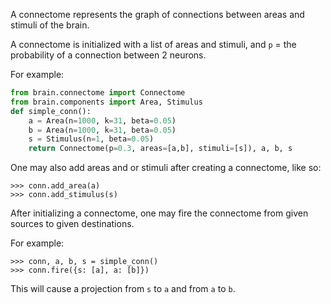 A connectome represents the graph of connections between areas and stimuli of the brain.

A connectome is initialized with a list of areas and stimuli,
and `p` = the probability of a connection between 2 neurons.

For example:

```python
from brain.connectome import Connectome
from brain.components import Area, Stimulus
def simple_conn():
    a = Area(n=1000, k=31, beta=0.05)
    b = Area(n=1000, k=31, beta=0.05)
    s = Stimulus(n=1, beta=0.05)
    return Connectome(p=0.3, areas=[a,b], stimuli=[s]), a, b, s
```

One may also add areas and or stimuli after creating a connectome, like so:

```pycon
>>> conn.add_area(a)
>>> conn.add_stimulus(s)
```

After initializing a connectome,
one may fire the connectome from given sources to given destinations.

For example:

```pycon
>>> conn, a, b, s = simple_conn()
>>> conn.fire({s: [a], a: [b]})
```

This will cause a projection from `s` to `a` and from `a` to `b`.